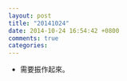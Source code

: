 ```yaml
---
layout: post
title: "20141024"
date: 2014-10-24 16:54:42 +0800
comments: true
categories: 
---
```


- 需要振作起來。
